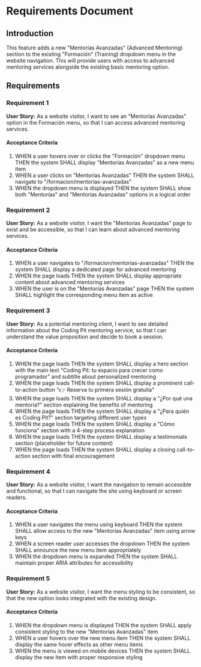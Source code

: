 # Requirements Document

## Introduction

This feature adds a new "Mentorías Avanzadas" (Advanced Mentoring) section to the existing "Formación" (Training) dropdown menu in the website navigation. This will provide users with access to advanced mentoring services alongside the existing basic mentoring option.

## Requirements

### Requirement 1

**User Story:** As a website visitor, I want to see an "Mentorías Avanzadas" option in the Formación menu, so that I can access advanced mentoring services.

#### Acceptance Criteria

1. WHEN a user hovers over or clicks the "Formación" dropdown menu THEN the system SHALL display "Mentorías Avanzadas" as a new menu item
2. WHEN a user clicks on "Mentorías Avanzadas" THEN the system SHALL navigate to "/formacion/mentorias-avanzadas"
3. WHEN the dropdown menu is displayed THEN the system SHALL show both "Mentorías" and "Mentorías Avanzadas" options in a logical order

### Requirement 2

**User Story:** As a website visitor, I want the "Mentorías Avanzadas" page to exist and be accessible, so that I can learn about advanced mentoring services.

#### Acceptance Criteria

1. WHEN a user navigates to "/formacion/mentorias-avanzadas" THEN the system SHALL display a dedicated page for advanced mentoring
2. WHEN the page loads THEN the system SHALL display appropriate content about advanced mentoring services
3. WHEN the user is on the "Mentorías Avanzadas" page THEN the system SHALL highlight the corresponding menu item as active

### Requirement 3

**User Story:** As a potential mentoring client, I want to see detailed information about the Coding Pit mentoring service, so that I can understand the value proposition and decide to book a session.

#### Acceptance Criteria

1. WHEN the page loads THEN the system SHALL display a hero section with the main text "Coding Pit: tu espacio para crecer como programador" and subtitle about personalized mentoring
2. WHEN the page loads THEN the system SHALL display a prominent call-to-action button "👉 Reserva tu primera sesión gratuita"
3. WHEN the page loads THEN the system SHALL display a "¿Por qué una mentoría?" section explaining the benefits of mentoring
4. WHEN the page loads THEN the system SHALL display a "¿Para quién es Coding Pit?" section targeting different user types
5. WHEN the page loads THEN the system SHALL display a "Cómo funciona" section with a 4-step process explanation
6. WHEN the page loads THEN the system SHALL display a testimonials section (placeholder for future content)
7. WHEN the page loads THEN the system SHALL display a closing call-to-action section with final encouragement

### Requirement 4

**User Story:** As a website visitor, I want the navigation to remain accessible and functional, so that I can navigate the site using keyboard or screen readers.

#### Acceptance Criteria

1. WHEN a user navigates the menu using keyboard THEN the system SHALL allow access to the new "Mentorías Avanzadas" item using arrow keys
2. WHEN a screen reader user accesses the dropdown THEN the system SHALL announce the new menu item appropriately
3. WHEN the dropdown menu is expanded THEN the system SHALL maintain proper ARIA attributes for accessibility

### Requirement 5

**User Story:** As a website visitor, I want the menu styling to be consistent, so that the new option looks integrated with the existing design.

#### Acceptance Criteria

1. WHEN the dropdown menu is displayed THEN the system SHALL apply consistent styling to the new "Mentorías Avanzadas" item
2. WHEN a user hovers over the new menu item THEN the system SHALL display the same hover effects as other menu items
3. WHEN the menu is viewed on mobile devices THEN the system SHALL display the new item with proper responsive styling